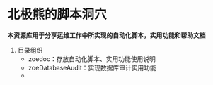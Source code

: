 # 北极熊的脚本洞穴
__本资源库用于分享运维工作中所实现的自动化脚本，实用功能和帮助文档__
1.  目录组织
    *   zoedoc：存放自动化脚本、实用功能使用说明
    *   zoeDatabaseAudit：实现数据库审计实用功能
    *   